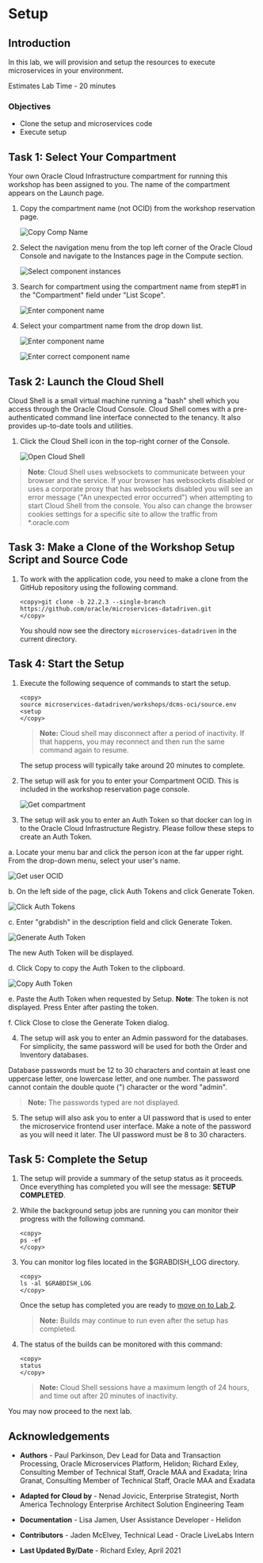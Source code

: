 # Setup

## Introduction

In this lab, we will provision and setup the resources to execute microservices in your environment.

Estimates Lab Time - 20 minutes

### Objectives

* Clone the setup and microservices code
* Execute setup

## Task 1: Select Your Compartment

Your own Oracle Cloud Infrastructure compartment for running this workshop has been assigned to you. The name of the compartment appears on the Launch page.

1. Copy the compartment name (not OCID) from the workshop reservation page.

   ![Copy Comp Name](images/copy-comp-name.png " ")

2. Select the navigation menu from the top left corner of the Oracle Cloud Console and navigate to the Instances page in the Compute section.

   ![Select component instances](images/select-compute-instances.png " ")

3. Search for compartment using the compartment name from step#1 in the "Compartment" field under "List Scope".

   ![Enter component name](images/enter-comp-name.png " ")

4. Select your compartment name from the drop down list.

   ![Enter component name](images/select-comp-name.png " ")

   ![Enter correct component name](images/correct-comp-name.png " ")

## Task 2: Launch the Cloud Shell

Cloud Shell is a small virtual machine running a "bash" shell which you access through the Oracle Cloud Console. Cloud Shell comes with a pre-authenticated command line interface connected to the tenancy. It also provides up-to-date tools and utilities.

1. Click the Cloud Shell icon in the top-right corner of the Console.

   ![Open Cloud Shell](images/open-cloud-shell.png " ")

 >**Note**: Cloud Shell uses websockets to communicate between your browser and the service. If your browser has websockets disabled or uses a corporate proxy that has websockets disabled you will see an error message ("An unexpected error occurred") when attempting to start Cloud Shell from the console. You also can change the browser cookies settings for a specific site to allow the traffic from *.oracle.com

## Task 3: Make a Clone of the Workshop Setup Script and Source Code

1. To work with the application code, you need to make a clone from the GitHub repository using the following command.  

    ```
    <copy>git clone -b 22.2.3 --single-branch https://github.com/oracle/microservices-datadriven.git
    </copy>
    ```

    You should now see the directory `microservices-datadriven` in the current directory.

## Task 4: Start the Setup

1. Execute the following sequence of commands to start the setup.  
 
    ```
    <copy>
    source microservices-datadriven/workshops/dcms-oci/source.env
    <setup
    </copy>
    ```

    > **Note:** Cloud shell may disconnect after a period of inactivity. If that happens, you may reconnect and then run the same command again to resume.

    The setup process will typically take around 20 minutes to complete.  

2. The setup will ask for you to enter your Compartment OCID. This is included in the workshop reservation page console.

   ![Get compartment](images/get-compartment-ocid.png " ")

3. The setup will ask you to enter an Auth Token so that docker can log in to the Oracle Cloud Infrastructure Registry. Please follow these steps to create an Auth Token.

  a. Locate your menu bar and click the person icon at the far upper right. From the drop-down menu, select your user's name.

   ![Get user OCID](images/get-gbuser-ocid.png " ")

  b. On the left side of the page, click Auth Tokens and click Generate Token.

   ![Click Auth Tokens](images/auth-token-region.png " ")

  c. Enter "grabdish" in the description field and click Generate Token.

   ![Generate Auth Token](images/generate-auth-token.png " ")

   The new Auth Token will be displayed.

  d. Click Copy to copy the Auth Token to the clipboard.

   ![Copy Auth Token](images/generated-auth-token-value.png " ")

  e. Paste the Auth Token when requested by Setup. **Note**: The token is not displayed. Press Enter after pasting the token.

  f. Click Close to close the Generate Token dialog.

4. The setup will ask you to enter an Admin password for the databases. For simplicity, the same password will be used for both the Order and Inventory databases.

Database passwords must be 12 to 30 characters and contain at least one uppercase letter, one lowercase letter, and one number. The password cannot contain the double quote (") character or the word "admin".

> **Note:** The passwords typed are not displayed.

5. The setup will also ask you to enter a UI password that is used to enter the microservice frontend user interface. Make a note of the password as you will need it later. The UI password must be 8 to 30 characters.

## Task 5: Complete the Setup

1. The setup will provide a summary of the setup status as it proceeds. Once everything has completed you will see the message: **SETUP COMPLETED**.

2. While the background setup jobs are running you can monitor their progress with the following command.

    ```
    <copy>
    ps -ef
    </copy>
    ```

3. You can monitor log files located in the $GRABDISH_LOG directory.

    ```
    <copy>
    ls -al $GRABDISH_LOG
    </copy>
    ```

    Once the setup has completed you are ready to [move on to Lab 2](#next).

    > **Note:** Builds may continue to run even after the setup has completed. 

4. The status of the builds can be monitored with this command:

    ```
    <copy>
    status
    </copy>
    ```

   > **Note:** Cloud Shell sessions have a maximum length of 24 hours, and time out after 20 minutes of inactivity.
  
You may now proceed to the next lab.

## Acknowledgements

* **Authors** - Paul Parkinson, Dev Lead for Data and Transaction Processing, Oracle Microservices Platform, Helidon; Richard Exley, Consulting Member of Technical Staff, Oracle MAA and Exadata; Irina Granat, Consulting Member of Technical Staff, Oracle MAA and Exadata

* **Adapted for Cloud by** - Nenad Jovicic, Enterprise Strategist, North America Technology Enterprise Architect Solution Engineering Team
* **Documentation** - Lisa Jamen, User Assistance Developer - Helidon
* **Contributors** - Jaden McElvey, Technical Lead - Oracle LiveLabs Intern
* **Last Updated By/Date** - Richard Exley, April 2021
